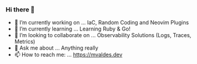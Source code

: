 ### Hi there 👋

- 🔭 I’m currently working on ... IaC, Random Coding and Neovim Plugins
- 🌱 I’m currently learning ...  Learning Ruby & Go!
- 👯 I’m looking to collaborate on ... Observability Solutions (Logs, Traces, Metrics)
- 💬 Ask me about ... Anything really
- 📫 How to reach me: ... https://mvaldes.dev


